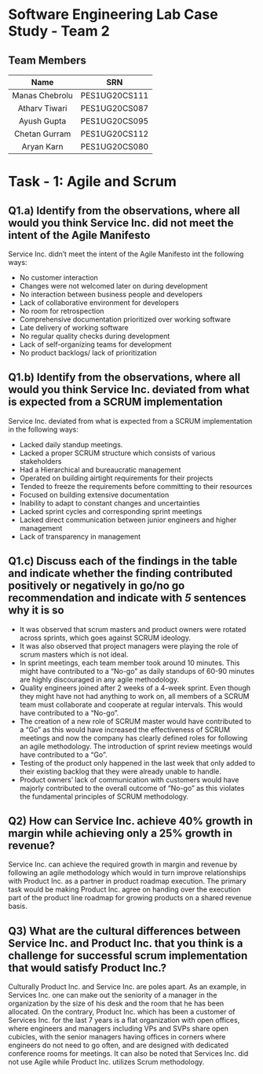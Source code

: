 # Software Engineering Lab Case Study - Team 2

## Team Members

| Name			 | SRN			 |
|:--------------:|:-------------:|
| Manas Chebrolu | PES1UG20CS111 |
| Atharv Tiwari  | PES1UG20CS087 |
| Ayush Gupta 	 | PES1UG20CS095 |
| Chetan Gurram  | PES1UG20CS112 |
| Aryan Karn 	 | PES1UG20CS080 |

# Task - 1: Agile and Scrum

## Q1.a) Identify from the observations, where all would you think Service Inc. did not meet the intent of the Agile Manifesto

Service Inc. didn’t meet the intent of the Agile Manifesto int the following ways:
- No customer interaction
- Changes were not welcomed later on during development
- No interaction between business people and developers
- Lack of collaborative environment for developers
- No room for retrospection
- Comprehensive documentation prioritized over working software
- Late delivery of working software
- No regular quality checks during development
- Lack of self-organizing teams for development
- No product backlogs/ lack of prioritization

## Q1.b) Identify from the observations, where all would you think Service Inc. deviated from what is expected from a SCRUM implementation

Service Inc. deviated from what is expected from a SCRUM implementation in the
following ways:

- Lacked daily standup meetings.
- Lacked a proper SCRUM structure which consists of various stakeholders
- Had a Hierarchical and bureaucratic management
- Operated on building airtight requirements for their projects
- Tended to freeze the requirements before committing to their resources
- Focused on building extensive documentation
- Inability to adapt to constant changes and uncertainties
- Lacked sprint cycles and corresponding sprint meetings
- Lacked direct communication between junior engineers and higher management
- Lack of transparency in management

## Q1.c) Discuss each of the findings in the table and indicate whether the finding contributed positively or negatively in go/no go recommendation and indicate with _5_ sentences why it is so

- It was observed that scrum masters and product owners were rotated across sprints, which goes against SCRUM ideology.
- It was also observed that project managers were playing the role of scrum masters which is not ideal.
- In sprint meetings, each team member took around 10 minutes. This might have contributed to a “No-go” as daily standups of 60-90 minutes are highly discouraged in any agile methodology.
- Quality engineers joined after 2 weeks of a 4-week sprint. Even though they might have not had anything to work on, all members of a SCRUM team must collaborate and cooperate at regular intervals. This would have contributed to a “No-go”.
- The creation of a new role of SCRUM master would have contributed to a “Go” as this would have increased the effectiveness of SCRUM meetings and now the company has clearly defined roles for following an agile methodology. The introduction of sprint review meetings would have contributed to a “Go”.
- Testing of the product only happened in the last week that only added to their existing backlog that they were already unable to handle.
- Product owners’ lack of communication with customers would have majorly contributed to the overall outcome of “No-go” as this violates the fundamental principles of SCRUM methodology.

## Q2) How can Service Inc. achieve 40% growth in margin while achieving only a 25% growth in revenue?

Service Inc. can achieve the required growth in margin and revenue by following an agile methodology which would in turn improve relationships with Product Inc. as a partner in product roadmap execution. The primary task would be making Product Inc. agree on handing over the execution part of the product line roadmap for growing products on a shared revenue basis.

## Q3) What are the cultural differences between Service Inc. and Product Inc. that you think is a challenge for successful scrum implementation that would satisfy Product Inc.?

Culturally Product Inc. and Service Inc. are poles apart. As an example, in Services Inc. one can make out the seniority of a manager in the organization by the size of his desk and the room that he has been allocated. On the contrary, Product Inc. which has been a customer of Services Inc. for the last 7 years is a flat organization with open offices, where engineers and managers including VPs and SVPs share open cubicles, with the senior managers having offices in corners where engineers do not need to go often, and are designed with dedicated conference rooms for meetings. It can also be noted that Services Inc. did not use Agile while Product Inc. utilizes Scrum methodology.
